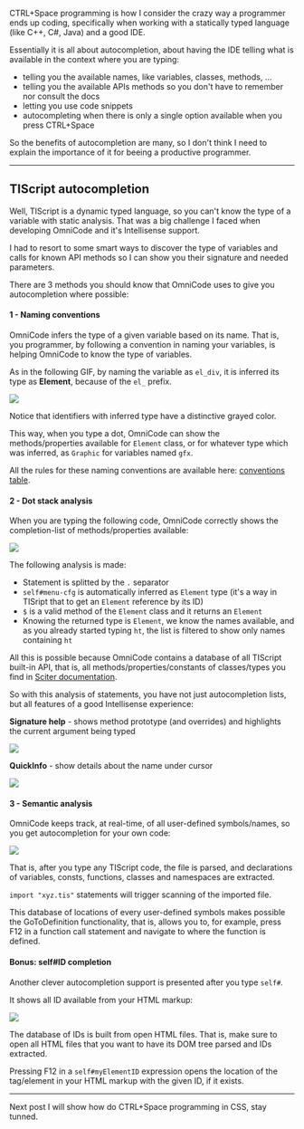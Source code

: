 ﻿CTRL+Space programming is how I consider the crazy way a programmer ends up coding, specifically when working with a statically typed language (like C++, C#, Java) and a good IDE.

Essentially it is all about autocompletion, about having the IDE telling what is available in the context where you are typing:

- telling you the available names, like variables, classes, methods, ...
- telling you the available APIs methods so you don't have to remember nor consult the docs
- letting you use code snippets
- autocompleting when there is only a single option available when you press CTRL+Space

So the benefits of autocompletion are many, so I don't think I need to explain the importance of it for beeing a productive programmer.

---


## TIScript autocompletion

Well, TIScript is a dynamic typed language, so you can't know the type of a variable with static analysis. That was a big challenge I faced when developing OmniCode and it's Intellisense support.

I had to resort to some smart ways to discover the type of variables and calls for known API methods so I can show you their signature and needed parameters.

There are 3 methods you should know that OmniCode uses to give you autocompletion where possible:

#### **1 - Naming conventions**

OmniCode infers the type of a given variable based on its name. That is, you programmer, by following a convention in naming your variables, is helping OmniCode to know the type of variables.

As in the following GIF, by naming the variable as `el_div`, it is inferred its type as **Element**, because of the `el_` prefix.

![](/Content/BlogCDN/ctrlspace1.gif)

Notice that identifiers with inferred type have a distinctive grayed color.

This way, when you type a dot, OmniCode can show the methods/properties available for `Element` class, or for whatever type which was inferred, as `Graphic` for variables named `gfx`.

All the rules for these naming conventions are available here: [conventions table](/OmniCode/Convention).

#### **2 - Dot stack analysis**

When you are typing the following code, OmniCode correctly shows the completion-list of methods/properties available:

![](/Content/BlogCDN/ctrlspace2.png)


The following analysis is made:
- Statement is splitted by the `.` separator
- `self#menu-cfg` is automatically inferred as `Element` type (it's a way in TISript that to get an `Element` reference by its ID)
- `$` is a valid method of the `Element` class and it returns an `Element`
- Knowing the returned type is `Element`, we know the names available, and as you already started typing `ht`, the list is filtered to show only names containing `ht`

All this is possible because OmniCode contains a database of all TIScript built-in API, that is, all methods/properties/constants of classes/types you find in [Sciter documentation](https://sciter.com/developers/sciter-docs/).

So with this analysis of statements, you have not just autocompletion lists, but all features of a good Intellisense experience:

**Signature help** - shows method prototype (and overrides) and highlights the current argument being typed

![](/Content/BlogCDN/ctrlspace3.png)

**QuickInfo** - show details about the name under cursor

![](/Content/BlogCDN/ctrlspace4.png)

#### **3 - Semantic analysis**

OmniCode keeps track, at real-time, of all user-defined symbols/names, so you get autocompletion for your own code:

![](/Content/BlogCDN/ctrlspace5.png)

That is, after you type any TIScript code, the file is parsed, and declarations of variables, consts, functions, classes and namespaces are extracted.

`import "xyz.tis"` statements will trigger scanning of the imported file.

This database of locations of every user-defined symbols makes possible the GoToDefinition functionality, that is, allows you to, for example, press F12 in a function call statement and navigate to where the function is defined.

#### **Bonus: self#ID completion**

Another clever autocompletion support is presented after you type `self#`.

It shows all ID available from your HTML markup:

![](/Content/BlogCDN/ctrlspace6.png)

The database of IDs is built from open HTML files. That is, make sure to open all HTML files that you want to have its DOM tree parsed and IDs extracted.

Pressing F12 in a `self#myElementID` expression opens the location of the tag/element in your HTML markup with the given ID, if it exists.

---

Next post I will show how do CTRL+Space programming in CSS, stay tunned.

